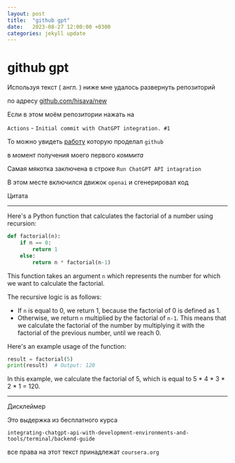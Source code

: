 ```yaml
---
layout: post
title:  "github gpt"
date:   2023-08-27 12:00:00 +0300
categories: jekyll update
---
```


# github gpt

Используя текст ( англ. ) ниже мне удалось развернуть репозиторий

по адресу [github.com/hisava/new](https://github.com/hisava/new)

Если в этом моём репозитории нажать на 

`Actions` - `Initial commit with ChatGPT integration. #1`  

То можно увидеть [работу](https://github.com/hisava/new/actions/runs/5983557520/job/16233914930) которую проделал `github`

в момент получения моего первого *коммита*

Самая мякотка заключена в строке `Run ChatGPT API intagration`

В этом месте включился движок `openai` и сгенерировал код

Цитата

----

Here's a Python function that calculates the factorial of a number using recursion:

```python
def factorial(n):
    if n == 0:
        return 1
    else:
        return n * factorial(n-1)
```

This function takes an argument `n` which represents the number for which we want to calculate the factorial. 

The recursive logic is as follows:
- If `n` is equal to 0, we return 1, because the factorial of 0 is defined as 1.
- Otherwise, we return `n` multiplied by the factorial of `n-1`. This means that we calculate the factorial of the number by multiplying it with the factorial of the previous number, until we reach 0.

Here's an example usage of the function:

```python
result = factorial(5)
print(result)  # Output: 120
```

In this example, we calculate the factorial of 5, which is equal to 5 * 4 * 3 * 2 * 1 = 120.

----

Дисклеймер

Это выдержка из бесплатного курса

`integrating-chatgpt-api-with-development-environments-and-tools/terminal/backend-guide`

все права на этот текст принадлежат `coursera.org`